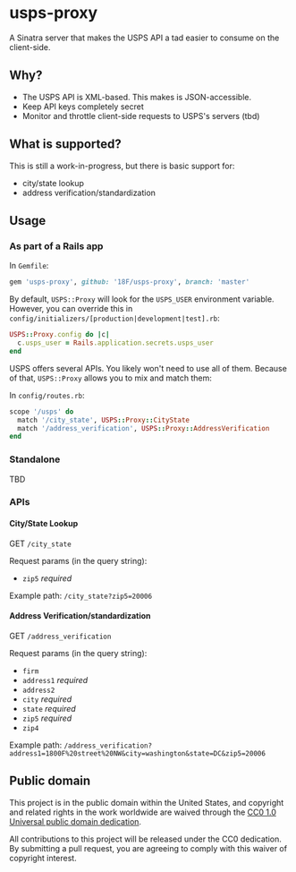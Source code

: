# usps-proxy

A Sinatra server that makes the USPS API a tad easier to consume on the client-side.

## Why?

- The USPS API is XML-based. This makes is JSON-accessible.
- Keep API keys completely secret
- Monitor and throttle client-side requests to USPS's servers (tbd)

## What is supported?

This is still a work-in-progress, but there is basic support for:

- city/state lookup
- address verification/standardization

## Usage

### As part of a Rails app

In `Gemfile`:

```ruby
gem 'usps-proxy', github: '18F/usps-proxy', branch: 'master'
```

By default, `USPS::Proxy` will look for the `USPS_USER` environment variable. However, you can override this in `config/initializers/[production|development|test].rb`:

```ruby
USPS::Proxy.config do |c|
  c.usps_user = Rails.application.secrets.usps_user
end
```

USPS offers several APIs. You likely won't need to use all of them. Because of that, `USPS::Proxy` allows you to mix and match them:

In `config/routes.rb`:

```ruby
scope '/usps' do
  match '/city_state', USPS::Proxy::CityState
  match '/address_verification', USPS::Proxy::AddressVerification
end
```

### Standalone

TBD

### APIs

#### City/State Lookup

GET `/city_state`

Request params (in the query string):

- `zip5` *required*

Example path: `/city_state?zip5=20006`

#### Address Verification/standardization

GET `/address_verification`

Request params (in the query string):

- `firm`
- `address1` *required*
- `address2`
- `city` *required*
- `state` *required*
- `zip5` *required*
- `zip4`

Example path: `/address_verification?address1=1800F%20street%20NW&city=washington&state=DC&zip5=20006`

## Public domain

This project is in the public domain within the United States, and
copyright and related rights in the work worldwide are waived through
the [CC0 1.0 Universal public domain dedication](https://creativecommons.org/publicdomain/zero/1.0/).

All contributions to this project will be released under the CC0
dedication. By submitting a pull request, you are agreeing to comply
with this waiver of copyright interest.